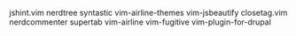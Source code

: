 jshint.vim
nerdtree
syntastic
vim-airline-themes
vim-jsbeautify
closetag.vim
nerdcommenter
supertab
vim-airline
vim-fugitive
vim-plugin-for-drupal
